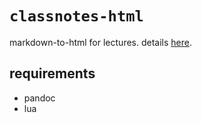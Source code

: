# `classnotes-html`
markdown-to-html for lectures. details [here](https://www.stanford.edu/~rathi/notes/docs/).

## requirements
* pandoc
* lua
